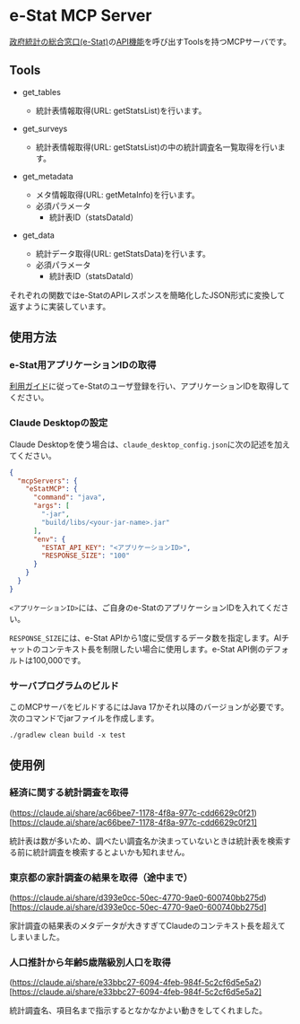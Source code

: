 # e-Stat MCP Server

[政府統計の総合窓口(e-Stat)](https://www.e-stat.go.jp/)の[API機能](https://www.e-stat.go.jp/api/)を呼び出すToolsを持つMCPサーバです。

## Tools

* get_tables
  - 統計表情報取得(URL: getStatsList)を行います。

* get_surveys
  - 統計表情報取得(URL: getStatsList)の中の統計調査名一覧取得を行います。

* get_metadata
  - メタ情報取得(URL: getMetaInfo)を行います。
  - 必須パラメータ
    - 統計表ID（statsDataId）

* get_data
  - 統計データ取得(URL: getStatsData)を行います。
  - 必須パラメータ
    - 統計表ID（statsDataId）

それぞれの関数ではe-StatのAPIレスポンスを簡略化したJSON形式に変換して返すように実装しています。

## 使用方法

### e-Stat用アプリケーションIDの取得

[利用ガイド](https://www.e-stat.go.jp/api/api-info/api-guide)に従ってe-Statのユーザ登録を行い、アプリケーションIDを取得してください。


### Claude Desktopの設定
Claude Desktopを使う場合は、`claude_desktop_config.json`に次の記述を加えてください。

```json
{
  "mcpServers": {
    "eStatMCP": {
      "command": "java",
      "args": [
        "-jar",
        "build/libs/<your-jar-name>.jar"
      ],
      "env": {
        "ESTAT_API_KEY": "<アプリケーションID>",
        "RESPONSE_SIZE": "100"
      }
    }
  }
}
```

`<アプリケーションID>`には、ご自身のe-StatのアプリケーションIDを入れてください。

`RESPONSE_SIZE`には、e-Stat APIから1度に受信するデータ数を指定します。AIチャットのコンテキスト長を制限したい場合に使用します。e-Stat API側のデフォルトは100,000です。

### サーバプログラムのビルド
このMCPサーバをビルドするにはJava 17かそれ以降のバージョンが必要です。次のコマンドでjarファイルを作成します。

```shell
./gradlew clean build -x test
```


## 使用例
### 経済に関する統計調査を取得

(https://claude.ai/share/ac66bee7-1178-4f8a-977c-cdd6629c0f21)[https://claude.ai/share/ac66bee7-1178-4f8a-977c-cdd6629c0f21]

統計表は数が多いため、調べたい調査名か決まっていないときは統計表を検索する前に統計調査を検索するとよいかも知れません。

### 東京都の家計調査の結果を取得（途中まで）

(https://claude.ai/share/d393e0cc-50ec-4770-9ae0-600740bb275d)[https://claude.ai/share/d393e0cc-50ec-4770-9ae0-600740bb275d]

家計調査の結果表のメタデータが大きすぎてClaudeのコンテキスト長を超えてしまいました。

### 人口推計から年齢5歳階級別人口を取得

(https://claude.ai/share/e33bbc27-6094-4feb-984f-5c2cf6d5e5a2)[https://claude.ai/share/e33bbc27-6094-4feb-984f-5c2cf6d5e5a2]

統計調査名、項目名まで指示するとなかなかよい動きをしてくれました。


